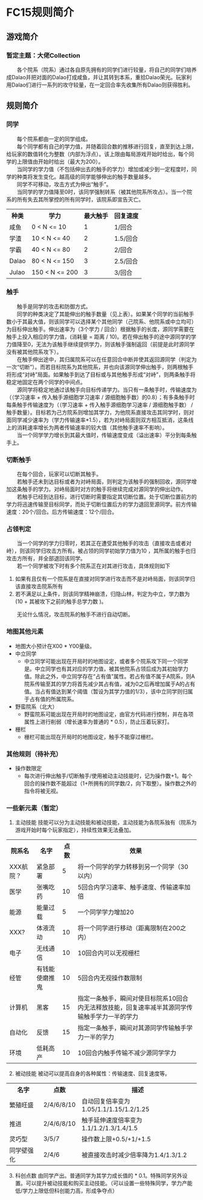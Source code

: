 # FC15规则简介
## 游戏简介
### 暂定主题：大佬Collection
<p>
    &emsp;&emsp;各个院系（院系）通过各自原先拥有的同学们进行较量，将自己的同学们培养成Dalao并把对面的Dalao打成咸鱼，并让其转到本系，重拾Dalao荣光。玩家利用Dalao们进行一系列的攻守较量，在一定回合率先收集所有Dalao则获得胜利。
</p>

## 规则简介
### 同学
<p>
    &emsp;&emsp;每个院系都由一定的同学组成。<br>
    &emsp;&emsp;每个同学都有自己的学力值，并随着回合数的推移进行回复，直至到达上限，给玩家的数值转化为整数（内部为浮点）。该上限由每局游戏开始时给出，每个同学的上限值由开始时给出（最大为200）。<br>
    &emsp;&emsp;当同学的学力值（不包括伸出去的触手的学力）增加或减少到一定程度时，同学的种类将发生变化。越高级的同学能够伸出的触手数量越多。<br>
    &emsp;&emsp;同学不可移动，攻击方式为伸出“触手”。<br>
    &emsp;&emsp;当同学的学力值降至0时，该同学强制转系（被其他院系所攻占）。当一个院系的所有失去其所掌控的所有同学时，该院系即宣告灭亡。<br>
</p>

<table>
    <tr>
        <th>种类</th>
        <th>学力</th>
        <th>最大触手</th>
        <th>回复速度</th>
    </tr>
    <tr>
        <td>咸鱼</td>
        <td>0 &lt; N &lt;= 10</td>
        <td>1</td>
        <td>1/回合</td>
    </tr>
    <tr>
        <td>学渣</td>
        <td>10 &lt; N &lt;= 40</td>
        <td>2</td>
        <td>1.5/回合</td>
    </tr>
    <tr>
        <td>学霸</td>
        <td>40 &lt; N &lt;= 80</tdth>
        <td>2</td>
        <td>2/回合</td>
    </tr>
    <tr>
        <td>Dalao</td>
        <td>80 &lt; N &lt;= 150</td>
        <td>3</td>
        <td>2.5/回合</td>
    </tr>
    <tr>
        <td>Julao</td>
        <td>150 &lt; N &lt;= 200</td>
        <td>3</td>
        <td>3/回合</td>
    </tr>
</table>

### 触手
<p>
    &emsp;&emsp;触手是同学的攻击和防御方式。<br>
    &emsp;&emsp;同学的种类决定了其能伸出的触手数量（见上表）。如果某个同学的当前触手数小于其最大值，则该同学可以选择某个其他同学（己院系、他院系或中立均可）为目标伸出触手。伸出速率为（3个学力 / 回合）根据触手的长度，源同学需要在触手上投入相应的学力值，(消耗量 = 距离 / 10)。若在伸出触手的途中源同学的学力值降至0，无法为该触手继续提供学力，则该触手强制返回（前提是此时源同学没有被其他院系攻下）。<br>
    &emsp;&emsp;在触手伸出途中，其归属院系可以在任意回合中断并使其返回源同学（判定为一次“切断”）。而若目标院系为其他院系，并也向该源同学伸出触手，则两根触手将形成“对峙”局面。如果触手到达了目标或与其他触手形成“对峙”，则两条触手将稳定地固定在两个同学的中间点。<br>
    &emsp;&emsp;源同学将稳定地通过该触手向目标传递学力。当只有一条触手时，传输速度为（（学习速率 + 传入触手源细胞学习速率 / 源细胞触手数）的0.8）；有多条触手时每条触手传输速度为（（学习速率 + 传入触手源细胞学习速率 / 源细胞触手数） / 触手数量）。目标若为己方院系则增加其学力，为他院系直接攻击其同学时，则对面同学减少速率为（学力传输速率*1.5），若为对峙局面则双方相互抵消，这条线上的消耗速率增长为两者传输速率的较大值（其他触手速率不影响）。<br>
    &emsp;&emsp;当一个同学学力增长到其最大值时，传输速度变成（溢出速率）平分到每条触手上。<br>
</p>

### 切断触手
<p>
    &emsp;&emsp;在每个回合，玩家可以切断其触手。<br>
    &emsp;&emsp;若触手还未到达目标或者为对峙局面，则判定为该触手的强制回收，源同学增加这条触手的学力。对峙局面时对方的触手将继续完成对源同学的伸出动作。<br>
    &emsp;&emsp;若触手已经到达目标，进行切断时需要指定其切断位置。处于切断位置前方的学力将迅速传输至目标同学，而处于切断位置后方的学力退回至源同学。前方传输速度：20个/回合。后方传输速度：12个/回合。<br>
</p>

### 占领判定
<p>
    &emsp;&emsp;当一个同学的学力归零时，若其正在遭受其他触手的攻击（直接攻击或者对峙），则该同学归攻击方所有。被占领的同学初始学力值为10 ，其所属的触手也归攻击方所有，并全部退回该同学。<br>
    &emsp;&emsp;若一个同学被攻下时有多个院系正在对其进行攻击，具体规则如下<br>
    <ol>
        <li>如果有且仅有一个院系是在直接对同学进行攻击而不是对峙局面，则该同学归该直接攻击院系所有</li>
        <li>若不满足以上条件，则该同学精神崩溃，归隐山林，判定为中立，学力数为 (10 + 其被攻下之前的触手总学力数 )。</li>
    </ol>
    &emsp;&emsp;无论什么情况，攻击院系的触手不进行自动切断。<br>
</p>

### 地图其他元素
- 地图大小预计在X00 * Y00量级。
- 中立同学
    - 中立同学可能出现在开局时的地图设定，或者多个院系攻下同一个同学是。中立同学也有其对应的学力值，被其他院系占领后成为其初始学力值。除此之外，中立同学存在“占有值”属性。若占有值不属于A院系，则A院系传输至其的学力将首先减少其占有值，减为0之后再增加属于A的占有值。当占有值达到某个阈值（暂设为其学力值的1/3），该中立同学则归属于占有值的所属院系。
- 野蛮院系（北大）
    - 野蛮院系可能出现在开局时的地图设定，由官方代码进行控制，并在各项属性上进行削弱（增长速率为普通的 * 0.5），防止压着玩家打。
- 栅栏
    - 栅栏可能出现在开局时的地图设定，触手不能穿过栅栏。

### 其他规则（待补充）
- 操作数限定
    - 每次进行伸出触手/切断触手/使用被动主动技能时，记为操作数+1。每个回合的操作数不能超过（1+所拥有的同学数/2，向下取整）。操作数之外的指令将被无视。
### 一些新元素（暂定）
1. 主动技能
    技能可以分为主动技能和被动技能，主动技能为各院系独有（院系为游戏开始时每个玩家指定），持续性效果无法叠加。
<table>
    <tr>
        <th>院系名</th>
        <th>名字</th>
        <th>点数</th>
        <th>效果</th>
    </tr>
    <tr>
        <td>XXX航院？</td>
        <td>紧急部署</td>
        <td>5</td>
        <td>将一个同学的学力转移到另一个同学（30以内）</td>
    </tr>
    <tr>
        <td>医学</td>
        <td>张嘴吃药</td>
        <td>10</td>
        <td>5回合内学习速率、触手速度、传输速率加倍</td>
    </tr>
    <tr>
        <td>能源</td>
        <td>能量过载</td>
        <td>5</td>
        <td>一个同学学力增加20</td>
    </tr>
    <tr>
        <td>XXX?</td>
        <td>体液流动</td>
        <td>10</td>
        <td>将一个同学进行移动（距离限制在200之内）</td>
    </tr>
    <tr>
        <td>电子</td>
        <td>无线通信</td>
        <td>10</td>
        <td>10回合内可以无视栅栏</td>
    </tr>
    <tr>
        <td>经管</td>
        <td>有钱能使磨推鬼</td>
        <td>10</td>
        <td>5回合内无视操作数限制</td>
    </tr>
    <tr>
        <td>计算机</td>
        <td>黑客</td>
        <td>15</td>
        <td>指定一条触手，瞬间对使目标院系10回合内无法释放技能，回复速率减半其源同学传输触手学力一半的学力</td>
    </tr>
    <tr>
        <td>自动化</td>
        <td>反馈</td>
        <td>15</td>
        <td>指定一条触手，瞬间对其源同学传输触手学力一半的学力</td>
    </tr>
    <tr>
        <td>环境</td>
        <td>低耗高产</td>
        <td>10</td>
        <td>10回合内触手传输不减少源同学学力</td>
    </tr>
</table>

2. 被动技能
    被动可以提高自身的各种属性：传输速度、回复速度等。
<table>
    <tr>
        <th>名字</th>
        <th>点数</th>
        <th>描述</th>
    </tr>
    <tr>
        <td>繁殖旺盛</td>
        <td>2/4/6/8/10</td>
        <td>自动回复倍率变为1.05/1.1/1.15/1.2/1.25</td>
    </tr>
    <tr>
        <td>推进</td>
        <td>2/4/6/8/10</td>
        <td>触手延伸速度倍率变为1.1/1.2/1.3/1.4/1.5</td>
    </tr>
    <tr>
        <td>灵巧型</td>
        <td>3/5/7</td>
        <td>操作数上限+0.5/+1/+1.5</td>
    </tr>
    <tr>
        <td>同学壁强化</td>
        <td>2/4/6</td>
        <td>被直接攻击时减少倍率降为1.4/1.3/1.2</td>
    </tr>
</table>

3. 科创点数
    由同学产出。普通同学为其学力成长值的 * 0.1。特殊同学另外设置。可以提升被动技能和购买主动技能。（可以设置一些特殊同学，学力产能低/学力上限低但科创能力高，形成争夺点）
